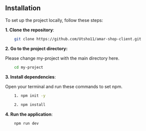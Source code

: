 ## Installation

To set up the project locally, follow these steps:

**1. Clone the repository**:

```bash
    git clone https://github.com/Utsho11/amar-shop-client.git
```

**2. Go to the project directory:**

Please change my-project with the main directory here. 

```bash
    cd my-project
```
 

**3. Install dependencies**:

Open your terminal and run these commands to set npm.

```bash
    1. npm init -y
    
    2. npm install
```
**4. Run the application**:

```bash
    npm run dev
```
